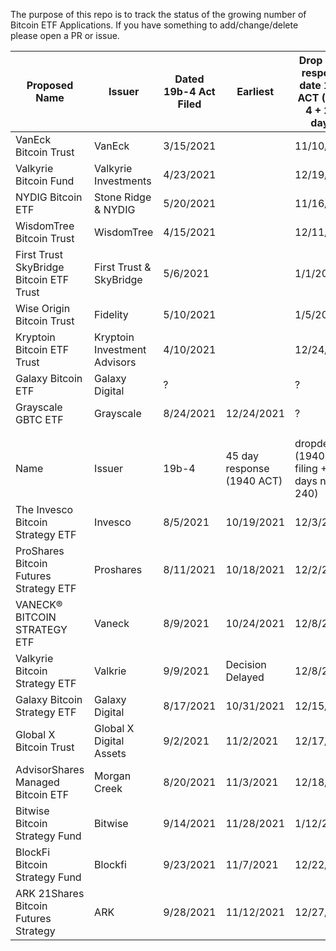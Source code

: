 The purpose of this repo is to track the status of the growing number of Bitcoin ETF Applications. If you have something to add/change/delete please open a PR or issue. 


| Proposed Name                           | Issuer                       | Dated 19b-4 Act Filed |      Earliest              | Drop dead response date 1933 ACT (19b-4 + 240 days)        | Type                |
|-----------------------------------------|------------------------------|-----------------------|----------------------------|------------------------------------------------------------|---------------------|
| VanEck Bitcoin Trust                    | VanEck                       | 3/15/2021             |                            | 11/10/2021                                                 | Physical            |
| Valkyrie Bitcoin Fund                   | Valkyrie Investments         | 4/23/2021             |                            | 12/19/2021                                                 | Physical            |
| NYDIG Bitcoin ETF                       | Stone Ridge & NYDIG          | 5/20/2021             |                            | 11/16/2021                                                 | Physical            |
| WisdomTree Bitcoin Trust                | WisdomTree                   | 4/15/2021             |                            | 12/11/2021                                                 | Physical            |
| First Trust SkyBridge Bitcoin ETF Trust | First Trust & SkyBridge      | 5/6/2021              |                            | 1/1/2022                                                   | Physical            |
| Wise Origin Bitcoin Trust               | Fidelity                     | 5/10/2021             |                            | 1/5/2022                                                   | Physical            |
| Kryptoin Bitcoin ETF Trust              | Kryptoin Investment Advisors | 4/10/2021             |                            | 12/24/2021                                                 | Physical            |
| Galaxy Bitcoin ETF                      | Galaxy Digital               | ?                     |                            | ?                                                          |                     |
| Grayscale GBTC ETF                      | Grayscale                    | 8/24/2021             |      12/24/2021            | ?                                                          |                     |
|                                         |                              |                       |                            |                                                            |                     |
|                                         |                              |                       |                            |                                                            |                     |
| Name                                    | Issuer                       | 19b-4                 | 45 day response (1940 ACT) | dropdead (1940 ACT  filing +90 days not 240)               | Type                |
| The Invesco Bitcoin Strategy ETF        | Invesco                      | 8/5/2021              | 10/19/2021                 | 12/3/2021                                                  | Futures/derivatives |
| ProShares Bitcoin Futures Strategy ETF  | Proshares                    | 8/11/2021             | 10/18/2021                 | 12/2/2021                                                  | Futures/derivatives |
| VANECK® BITCOIN STRATEGY ETF            | Vaneck                       | 8/9/2021              | 10/24/2021                 | 12/8/2021                                                  | Futures/derivatives |
| Valkyrie Bitcoin Strategy ETF           | Valkrie                      | 9/9/2021              | Decision Delayed           | 12/8/2021                                                  | Futures/derivatives |
| Galaxy Bitcoin Strategy ETF             | Galaxy Digital               | 8/17/2021             | 10/31/2021                 | 12/15/2021                                                 | Futures/derivatives |
| Global X Bitcoin Trust                  | Global X Digital Assets      | 9/2/2021              | 11/2/2021                  | 12/17/2021                                                 | Futures/derivatives |
| AdvisorShares Managed Bitcoin ETF       | Morgan Creek                 | 8/20/2021             | 11/3/2021                  | 12/18/2021                                                 | Futures/derivatives |
| Bitwise Bitcoin Strategy Fund           | Bitwise                      | 9/14/2021             | 11/28/2021                 | 1/12/2022                                                  | Futures/derivatives |
| BlockFi Bitcoin Strategy Fund           | Blockfi                      | 9/23/2021             | 11/7/2021                  | 12/22/2021                                                 | Futures/derivatives |
| ARK 21Shares Bitcoin Futures Strategy   | ARK                          | 9/28/2021             | 11/12/2021                 | 12/27/2021                                                 | Futures/derivatives |
